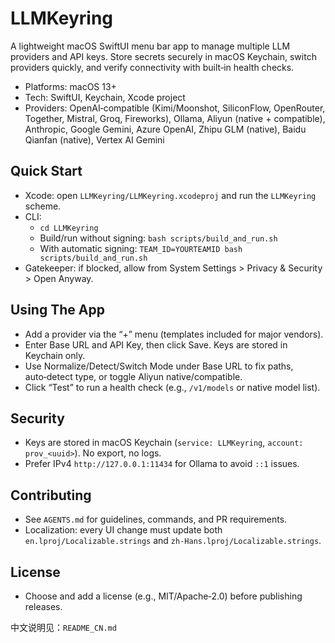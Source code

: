 # LLMKeyring

A lightweight macOS SwiftUI menu bar app to manage multiple LLM providers and API keys. Store secrets securely in macOS Keychain, switch providers quickly, and verify connectivity with built‑in health checks.

- Platforms: macOS 13+
- Tech: SwiftUI, Keychain, Xcode project
- Providers: OpenAI‑compatible (Kimi/Moonshot, SiliconFlow, OpenRouter, Together, Mistral, Groq, Fireworks), Ollama, Aliyun (native + compatible), Anthropic, Google Gemini, Azure OpenAI, Zhipu GLM (native), Baidu Qianfan (native), Vertex AI Gemini

## Quick Start
- Xcode: open `LLMKeyring/LLMKeyring.xcodeproj` and run the `LLMKeyring` scheme.
- CLI:
  - `cd LLMKeyring`
  - Build/run without signing: `bash scripts/build_and_run.sh`
  - With automatic signing: `TEAM_ID=YOURTEAMID bash scripts/build_and_run.sh`
- Gatekeeper: if blocked, allow from System Settings > Privacy & Security > Open Anyway.

## Using The App
- Add a provider via the “+” menu (templates included for major vendors).
- Enter Base URL and API Key, then click Save. Keys are stored in Keychain only.
- Use Normalize/Detect/Switch Mode under Base URL to fix paths, auto‑detect type, or toggle Aliyun native/compatible.
- Click “Test” to run a health check (e.g., `/v1/models` or native model list).

## Security
- Keys are stored in macOS Keychain (`service: LLMKeyring`, `account: prov_<uuid>`). No export, no logs.
- Prefer IPv4 `http://127.0.0.1:11434` for Ollama to avoid `::1` issues.

## Contributing
- See `AGENTS.md` for guidelines, commands, and PR requirements.
- Localization: every UI change must update both `en.lproj/Localizable.strings` and `zh-Hans.lproj/Localizable.strings`.

## License
- Choose and add a license (e.g., MIT/Apache‑2.0) before publishing releases.

中文说明见：`README_CN.md`
